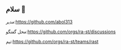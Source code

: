## سلام 🙌

مدیر:https://github.com/abol313

محل گفتگو:https://github.com/orgs/ra-st/discussions

تیم:https://github.com/orgs/ra-st/teams/rast
